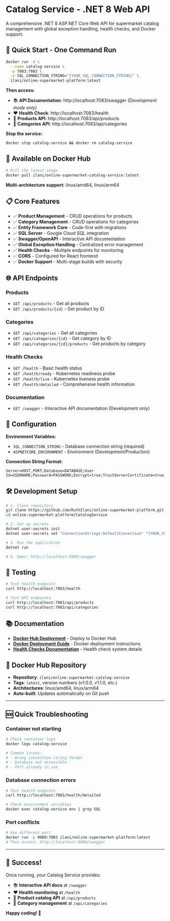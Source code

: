 # Catalog Service - .NET 8 Web API

A comprehensive .NET 8 ASP.NET Core Web API for supermarket catalog management with global exception handling, health checks, and Docker support.

## 🚀 Quick Start - One Command Run

```bash
docker run -d \
  --name catalog-service \
  -p 7083:7083 \
  -e SQL_CONNECTION_STRING="[YOUR_SQL_CONNECTION_STRING]" \
  ilani/online-supermarket-platform:latest
```

**Then access:**
- 📚 **API Documentation**: http://localhost:7083/swagger *(Development mode only)*
- ❤️ **Health Check**: http://localhost:7083/health
- 🛒 **Products API**: http://localhost:7083/api/products
- 📂 **Categories API**: http://localhost:7083/api/categories

**Stop the service:**
```bash
docker stop catalog-service && docker rm catalog-service
```

## 🎯 Available on Docker Hub

```bash
# Pull the latest image
docker pull ilani/online-supermarket-catalog-service:latest
```

**Multi-architecture support:** linux/amd64, linux/arm64

## 📋 Core Features

- ✅ **Product Management** - CRUD operations for products
- ✅ **Category Management** - CRUD operations for categories  
- ✅ **Entity Framework Core** - Code-first with migrations
- ✅ **SQL Server** - Google Cloud SQL integration
- ✅ **Swagger/OpenAPI** - Interactive API documentation
- ✅ **Global Exception Handling** - Centralized error management
- ✅ **Health Checks** - Multiple endpoints for monitoring
- ✅ **CORS** - Configured for React frontend
- ✅ **Docker Support** - Multi-stage builds with security

## 🌐 **API Endpoints**

### **Products**
- `GET /api/products` - Get all products
- `GET /api/products/{id}` - Get product by ID

### **Categories**  
- `GET /api/categories` - Get all categories
- `GET /api/categories/{id}` - Get category by ID
- `GET /api/categories/{id}/products` - Get products by category

### **Health Checks**
- `GET /health` - Basic health status
- `GET /health/ready` - Kubernetes readiness probe
- `GET /health/live` - Kubernetes liveness probe  
- `GET /health/detailed` - Comprehensive health information

### **Documentation**
- `GET /swagger` - Interactive API documentation (Development only)

## 🔧 Configuration

**Environment Variables:**
- `SQL_CONNECTION_STRING` - Database connection string (required)
- `ASPNETCORE_ENVIRONMENT` - Environment (Development/Production)

**Connection String Format:**
```
Server=HOST,PORT;Database=DATABASE;User Id=USERNAME;Password=PASSWORD;Encrypt=true;TrustServerCertificate=true;
```

## 🛠️ Development Setup

```bash
# 1. Clone repository
git clone https://github.com/RuthIlani/online-supermarket-platform.git
cd online-supermarket-platform/CatalogService

# 2. Set up secrets
dotnet user-secrets init
dotnet user-secrets set "ConnectionStrings:DefaultConnection" "[YOUR_CONNECTION_STRING]"

# 3. Run the application
dotnet run

# 4. Open: http://localhost:5000/swagger
```

## 🧪 Testing

```bash
# Test health endpoint
curl http://localhost:7083/health

# Test API endpoints
curl http://localhost:7083/api/products
curl http://localhost:7083/api/categories
```

## 📚 Documentation

- **[Docker Hub Deployment](docs/docker-hub-deployment.md)** - Deploy to Docker Hub
- **[Docker Deployment Guide](docs/docker-deployment.md)** - Docker deployment instructions
- **[Health Checks Documentation](docs/HealthChecks.md)** - Health check system details

## 🐳 Docker Hub Repository

- **Repository**: `ilani/online-supermarket-catalog-service`
- **Tags**: `latest`, version numbers (v1.0.0, v1.1.0, etc.)
- **Architectures**: linux/amd64, linux/arm64
- **Auto-built**: Updates automatically on Git push

---

## 🆘 Quick Troubleshooting

### Container not starting
```bash
# Check container logs
docker logs catalog-service

# Common issues:
# - Wrong connection string format
# - Database not accessible
# - Port already in use
```

### Database connection errors
```bash
# Test health endpoint
curl http://localhost:7083/health/detailed

# Check environment variables
docker exec catalog-service env | grep SQL
```

### Port conflicts
```bash
# Use different port
docker run -p 9080:7083 ilani/online-supermarket-platform:latest
# Then access: http://localhost:9080/swagger
```

---

## 🎉 Success!

Once running, your Catalog Service provides:
- 📚 **Interactive API docs** at `/swagger`
- ❤️ **Health monitoring** at `/health`
- 🛒 **Product catalog API** at `/api/products`
- 📂 **Category management** at `/api/categories`

**Happy coding! 🚀**
